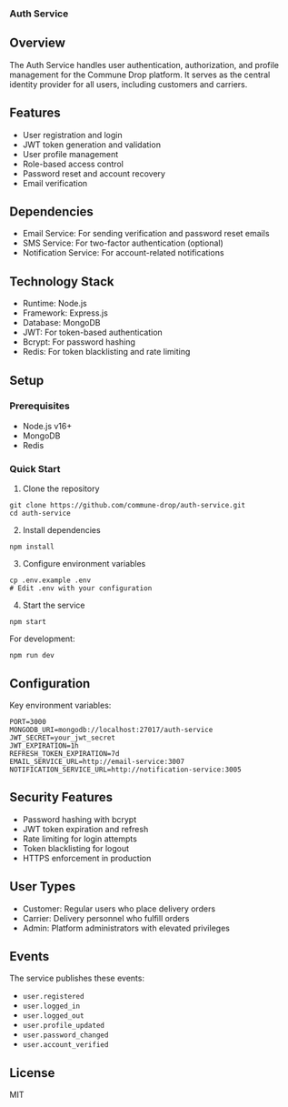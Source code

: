 ### Auth Service

## Overview

The Auth Service handles user authentication, authorization, and profile management for the Commune Drop platform. It serves as the central identity provider for all users, including customers and carriers.

## Features

- User registration and login
- JWT token generation and validation
- User profile management
- Role-based access control
- Password reset and account recovery
- Email verification


## Dependencies

- Email Service: For sending verification and password reset emails
- SMS Service: For two-factor authentication (optional)
- Notification Service: For account-related notifications


## Technology Stack

- Runtime: Node.js
- Framework: Express.js
- Database: MongoDB
- JWT: For token-based authentication
- Bcrypt: For password hashing
- Redis: For token blacklisting and rate limiting


## Setup

### Prerequisites

- Node.js v16+
- MongoDB
- Redis


### Quick Start

1. Clone the repository


```shellscript
git clone https://github.com/commune-drop/auth-service.git
cd auth-service
```

2. Install dependencies


```shellscript
npm install
```

3. Configure environment variables


```shellscript
cp .env.example .env
# Edit .env with your configuration
```

4. Start the service


```shellscript
npm start
```

For development:

```shellscript
npm run dev
```

## Configuration

Key environment variables:

```env
PORT=3000
MONGODB_URI=mongodb://localhost:27017/auth-service
JWT_SECRET=your_jwt_secret
JWT_EXPIRATION=1h
REFRESH_TOKEN_EXPIRATION=7d
EMAIL_SERVICE_URL=http://email-service:3007
NOTIFICATION_SERVICE_URL=http://notification-service:3005
```

## Security Features

- Password hashing with bcrypt
- JWT token expiration and refresh
- Rate limiting for login attempts
- Token blacklisting for logout
- HTTPS enforcement in production


## User Types

- Customer: Regular users who place delivery orders
- Carrier: Delivery personnel who fulfill orders
- Admin: Platform administrators with elevated privileges


## Events

The service publishes these events:

- `user.registered`
- `user.logged_in`
- `user.logged_out`
- `user.profile_updated`
- `user.password_changed`
- `user.account_verified`


## License

MIT
